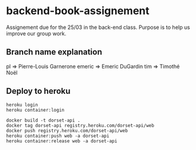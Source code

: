 # backend-book-assignement

Assignement due for the 25/03 in the back-end class. Purpose is to help us improve our group work.

## Branch name explanation

pl => Pierre-Louis Garnerone
emeric => Emeric DuGardin
tim => Timothé Noël

## Deploy to heroku
```
heroku login
heroku container:login

docker build -t dorset-api .
docker tag dorset-api registry.heroku.com/dorset-api/web
docker push registry.heroku.com/dorset-api/web
heroku container:push web -a dorset-api
heroku container:release web -a dorset-api
```